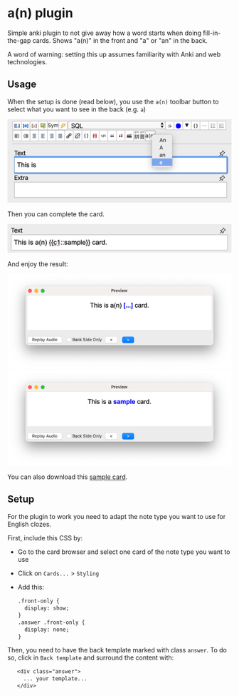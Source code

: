 # a(n) plugin
Simple anki plugin to not give away how a word starts when doing 
fill-in-the-gap cards. Shows "a(n)" in the front and "a" or "an" in the back.

A word of warning: setting this up assumes familiarity with Anki and web technologies.

## Usage
When the setup is done (read below), you use the `a(n)` toolbar button to select
what you want to see in the back (e.g. `a`)

![img.png](doc/1_select.png)

Then you can complete the card.

![img.png](doc/2_complete.png)

And enjoy the result:

![img.png](doc/3_preview_front.png)
![img.png](doc/4_preview_back.png)

You can also download this [sample card](doc/example.apkg).

## Setup
For the plugin to work you need to adapt the note type you want to use for
English clozes.

First, include this CSS by:

* Go to the card browser and select one card of the note type you want to use
* Click on `Cards...` > `Styling`
* Add this:

      .front-only {
        display: show;
      }
      .answer .front-only {
        display: none;
      }
    
Then, you need to have the back template marked with class `answer`. To do so,
click in `Back template` and surround the content with:

       <div class="answer">
         ... your template...
       </div>
